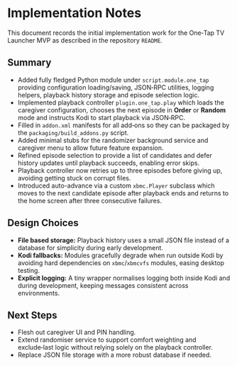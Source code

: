 # Implementation Notes

This document records the initial implementation work for the One‑Tap TV Launcher
MVP as described in the repository `README`.

## Summary

- Added fully fledged Python module under `script.module.one_tap` providing
  configuration loading/saving, JSON‑RPC utilities, logging helpers, playback
  history storage and episode selection logic.
- Implemented playback controller `plugin.one_tap.play` which loads the
  caregiver configuration, chooses the next episode in **Order** or **Random**
  mode and instructs Kodi to start playback via JSON‑RPC.
- Filled in `addon.xml` manifests for all add‑ons so they can be packaged by the
  `packaging/build_addons.py` script.
- Added minimal stubs for the randomizer background service and caregiver menu
  to allow future feature expansion.
- Refined episode selection to provide a list of candidates and defer history
  updates until playback succeeds, enabling error skips.
- Playback controller now retries up to three episodes before giving up,
  avoiding getting stuck on corrupt files.
- Introduced auto-advance via a custom ``xbmc.Player`` subclass which moves to
  the next candidate episode after playback ends and returns to the home screen
  after three consecutive failures.

## Design Choices

- **File based storage:** Playback history uses a small JSON file instead of a
  database for simplicity during early development.
- **Kodi fallbacks:** Modules gracefully degrade when run outside Kodi by
  avoiding hard dependencies on `xbmc`/`xbmcvfs` modules, easing desktop testing.
- **Explicit logging:** A tiny wrapper normalises logging both inside Kodi and
  during development, keeping messages consistent across environments.

## Next Steps

- Flesh out caregiver UI and PIN handling.
- Extend randomiser service to support comfort weighting and exclude‑last logic
  without relying solely on the playback controller.
- Replace JSON file storage with a more robust database if needed.

